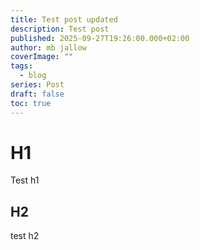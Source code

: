 ```yaml
---
title: Test post updated
description: Test post
published: 2025-09-27T19:26:00.000+02:00
author: mb jallow
coverImage: ""
tags:
  - blog
series: Post
draft: false
toc: true
---
```

# H1

Test h1

## H2

test h2
